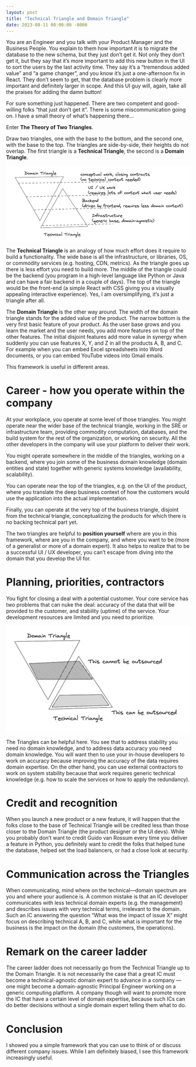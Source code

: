 ```yaml
---
layout: post
title: "Technical Triangle and Domain Triangle"
date: 2023-08-11 00:00:00 -0000
---
```


You are an Engineer and you talk with your Product Manager and the Business
People. You explain to them how important it is to migrate the database to the
new schema, but they just don’t get it. Not only they don’t get it, but they
say that it’s more important to add this new button in the UI to sort the users
by the last activity time. They say it’s a “tremendous added value” and “a game
changer”, and you know it’s just a one-afternoon fix in React. They don’t seem
to get, that the database problem is clearly more important and definitely
larger in scope. And this UI guy will, again, take all the praises for adding
the damn button!

For sure something just happened. There are two competent and good-willing
folks “that just don’t get it”. There is some miscommunication going on. I have
a small theory of what’s happening there…

Enter **The Theory of Two Triangles**.

Draw two triangles, one with the base to the bottom, and the second one, with
the base to the top. The triangles are side-by-side, their heights do not
overlap. The first triangle is a **Technical Triangle**, the second is a **Domain
Triangle**.

![triangles](/assets/triangles/triangles_levels.png)

The **Technical Triangle** is an analogy of how much effort does it require to
build a functionality. The wide base is all the infrastructure, or libraries,
OS, or commodity services (e.g. hosting, CDN, metrics). As the triangle goes up
there is less effort you need to build more. The middle of the triangle could
be the backend (you program in a high-level language like Python or Java and
can have a fair backend in a couple of days). The top of the triangle would be
the front-end (a simple React with CSS giving you a visually appealing
interactive experience). Yes, I am oversimplifying, it’s just a triangle after
all.

The **Domain Triangle** is the other way around. The width of the domain
triangle stands for the added value of the product. The narrow bottom is the
very first basic feature of your product. As the user base grows and you learn
the market and the user needs, you add more features on top of the other
features. The initial disjoint features add more value in synergy when suddenly
you can use features X, Y, and Z in all the products A, B, and C. For example
when you can embed Excel spreadsheets into Word documents, or you can embed
YouTube videos into Gmail emails.

This framework is useful in different areas.

# Career - how you operate within the company

At your workplace, you operate at some level of those triangles. You might
operate near the wider base of the technical triangle, working in the SRE or
infrastructure team, providing commodity computation, databases, and the build
system for the rest of the organization, or working on security. All the other
developers in the company will use your platform to deliver their work.

You might operate somewhere in the middle of the triangles, working on a
backend, where you join some of the business domain knowledge (domain entities
and state) together with generic systems knowledge (availability, scalability).

You can operate near the top of the triangles, e.g. on the UI of the product,
where you translate the deep business context of how the customers would use
the application into the actual implementation.

Finally, you can operate at the very top of the business triangle, disjoint
from the technical triangle, conceptualizing the products for which there is no
backing technical part yet.

The two triangles are helpful to **position yourself** where are you in this
framework, where are you in the company, and where you want to be (more of a
generalist or more of a domain expert). It also helps to realize that to be a
successful UI / UX developer, you can’t escape from diving into the domain that
you develop the UI for.

# Planning, priorities, contractors

You fight for closing a deal with a potential customer. Your core service has
two problems that can nuke the deal: accuracy of the data that will be provided
to the customer, and stability (uptime) of the service. Your development
resources are limited and you need to prioritize.

![img](/assets/triangles/triangles_outsourcing.png)

The Triangles can be helpful here. You see that to address stability you need
no domain knowledge, and to address data accuracy you need domain knowledge.
You will want then to use your in-house developers to work on accuracy because
improving the accuracy of the data requires domain expertise. On the other
hand, you can use external contractors to work on system stability because that
work requires generic technical knowledge (e.g. how to scale the services or
how to apply the redundancy).

# Credit and recognition

When you launch a new product or a new feature, it will happen that the folks
close to the base of Technical Triangle will be credited less than those closer
to the Domain Triangle (the product designer or the UI devs). While you
probably don’t want to credit Guido van Rossum every time you deliver a feature
in Python, you definitely want to credit the folks that helped tune the
database, helped set the load balancers, or had a close look at security.

# Communication across the Triangles

When communicating, mind where on the technical—domain spectrum are you and
where your audience is. A common mistake is that an IC developer communicates
with less technical domain experts (e.g. the management) and describes issues
with very technical terms, irrelevant to the domain. Such an IC answering the
question “What was the impact of issue X” might focus on describing technical
A, B, and C, while what is important for the business is the impact on the
domain (the customers, the operations).

# Remark on the career ladder

The career ladder does not necessarily go from the Technical Triangle up to the
Domain Triangle. It is not necessarily the case that a great IC must become a
technical-agnostic domain expert to advance in a company — one might become a
domain-agnostic Principal Engineer working on a generic computing platform. A
company though will want to promote more the IC that have a certain level of
domain expertise, because such ICs can do better decisions without a single
domain expert telling them what to do.

# Conclusion

I showed you a simple framework that you can use to think of or discuss
different company issues. While I am definitely biased, I see this framework
increasingly useful.
